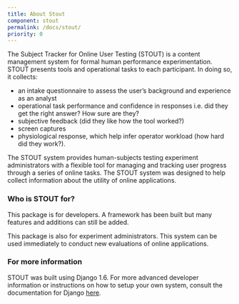 ```yaml
---
title: About Stout
component: stout
permalink: /docs/stout/
priority: 0
---
```


The Subject Tracker for Online User Testing (STOUT) is a content management system for formal human performance experimentation. STOUT presents tools and operational tasks to each participant. In doing so, it collects:

- an intake questionnaire to assess the user’s background and experience as an analyst
- operational task performance and confidence in responses i.e. did they get the right answer? How sure are they?
- subjective feedback (did they like how the tool worked?)
- screen captures
- physiological response, which help infer operator workload (how hard did they work?).

The STOUT system provides human-subjects testing experiment administrators with a flexible tool for managing and tracking user progress through a series of online tasks. The STOUT system was designed to help collect information about the utility of online applications.

### Who is STOUT for?

This package is for developers. A framework has been built but many features and additions can still be added.

This package is also for experiment administrators. This system can be used immediately to conduct new evaluations of online applications.


### For more information

STOUT was built using Django 1.6. For more advanced developer information or instructions on how to setup your own system, consult the documentation for Django [here](https://www.djangoproject.com/).
